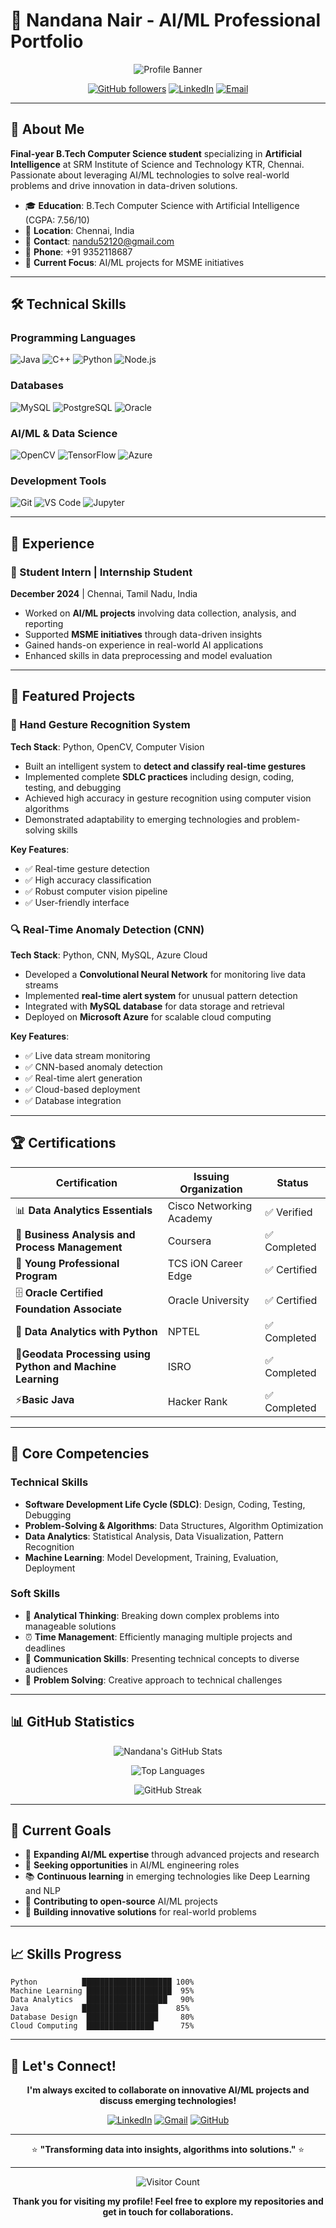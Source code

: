 # 🚀 Nandana Nair - AI/ML Professional Portfolio

<div align="center">

![Profile Banner](https://readme-typing-svg.herokuapp.com/?lines=AI%2FML+Engineer;Computer+Science+Student;Data+Analytics+Expert;Python+Developer&font=Fira%20Code&center=true&width=380&height=50&duration=4000&pause=1000)

[![GitHub followers](https://img.shields.io/github/followers/Nandana-10?style=social)](https://github.com/Nandana-10)
[![LinkedIn](https://img.shields.io/badge/-LinkedIn-0e76a8?style=flat&logo=linkedin&logoColor=white)](https://linkedin.com/in/nandana-nair)
[![Email](https://img.shields.io/badge/-Email-D14836?style=flat&logo=gmail&logoColor=white)](mailto:nandu52120@gmail.com)

</div>

---

## 👋 About Me

**Final-year B.Tech Computer Science student** specializing in **Artificial Intelligence** at SRM Institute of Science and Technology KTR, Chennai. Passionate about leveraging AI/ML technologies to solve real-world problems and drive innovation in data-driven solutions.

- 🎓 **Education**: B.Tech Computer Science with Artificial Intelligence (CGPA: 7.56/10)
- 📍 **Location**: Chennai, India
- 📧 **Contact**: nandu52120@gmail.com
- 📱 **Phone**: +91 9352118687
- 🔬 **Current Focus**: AI/ML projects for MSME initiatives

---

## 🛠️ Technical Skills

### Programming Languages
![Java](https://img.shields.io/badge/Java-ED8B00?style=for-the-badge&logo=java&logoColor=white)
![C++](https://img.shields.io/badge/C%2B%2B-00599C?style=for-the-badge&logo=c%2B%2B&logoColor=white)
![Python](https://img.shields.io/badge/Python-3776AB?style=for-the-badge&logo=python&logoColor=white)
![Node.js](https://img.shields.io/badge/Node.js-43853D?style=for-the-badge&logo=node.js&logoColor=white)

### Databases
![MySQL](https://img.shields.io/badge/MySQL-00000F?style=for-the-badge&logo=mysql&logoColor=white)
![PostgreSQL](https://img.shields.io/badge/PostgreSQL-316192?style=for-the-badge&logo=postgresql&logoColor=white)
![Oracle](https://img.shields.io/badge/Oracle-F80000?style=for-the-badge&logo=oracle&logoColor=white)

### AI/ML & Data Science
![OpenCV](https://img.shields.io/badge/opencv-%23white.svg?style=for-the-badge&logo=opencv&logoColor=white)
![TensorFlow](https://img.shields.io/badge/TensorFlow-%23FF6F00.svg?style=for-the-badge&logo=TensorFlow&logoColor=white)
![Azure](https://img.shields.io/badge/azure-%230072C6.svg?style=for-the-badge&logo=microsoftazure&logoColor=white)

### Development Tools
![Git](https://img.shields.io/badge/git-%23F05033.svg?style=for-the-badge&logo=git&logoColor=white)
![VS Code](https://img.shields.io/badge/Visual%20Studio%20Code-0078d7.svg?style=for-the-badge&logo=visual-studio-code&logoColor=white)
![Jupyter](https://img.shields.io/badge/jupyter-%23FA0F00.svg?style=for-the-badge&logo=jupyter&logoColor=white)

---

## 💼 Experience

### 🔬 Student Intern | Internship Student
**December 2024** | Chennai, Tamil Nadu, India

- Worked on **AI/ML projects** involving data collection, analysis, and reporting
- Supported **MSME initiatives** through data-driven insights
- Gained hands-on experience in real-world AI applications
- Enhanced skills in data preprocessing and model evaluation

---

## 🎯 Featured Projects

### 🤖 Hand Gesture Recognition System
**Tech Stack**: Python, OpenCV, Computer Vision

- Built an intelligent system to **detect and classify real-time gestures**
- Implemented complete **SDLC practices** including design, coding, testing, and debugging
- Achieved high accuracy in gesture recognition using computer vision algorithms
- Demonstrated adaptability to emerging technologies and problem-solving skills

**Key Features**:
- ✅ Real-time gesture detection
- ✅ High accuracy classification
- ✅ Robust computer vision pipeline
- ✅ User-friendly interface

### 🔍 Real-Time Anomaly Detection (CNN)
**Tech Stack**: Python, CNN, MySQL, Azure Cloud

- Developed a **Convolutional Neural Network** for monitoring live data streams
- Implemented **real-time alert system** for unusual pattern detection
- Integrated with **MySQL database** for data storage and retrieval
- Deployed on **Microsoft Azure** for scalable cloud computing

**Key Features**:
- ✅ Live data stream monitoring
- ✅ CNN-based anomaly detection
- ✅ Real-time alert generation
- ✅ Cloud-based deployment
- ✅ Database integration

---

## 🏆 Certifications

<div align="center">

| Certification | Issuing Organization | Status |
|---------------|---------------------|--------|
| 📊 **Data Analytics Essentials** | Cisco Networking Academy | ✅ Verified |
| 💼 **Business Analysis and Process Management** | Coursera | ✅ Completed |
| 🚀 **Young Professional Program** | TCS iON Career Edge | ✅ Certified |
| 🗄️ **Oracle Certified Foundation Associate** | Oracle University | ✅ Certified |
| 🐍 **Data Analytics with Python** | NPTEL | ✅ Completed |
| 🏅**Geodata Processing using Python and Machine Learning** | ISRO | ✅ Completed |
| ⚡**Basic Java** | Hacker Rank | ✅ Completed |

</div>

---

## 💪 Core Competencies

### Technical Skills
- **Software Development Life Cycle (SDLC)**: Design, Coding, Testing, Debugging
- **Problem-Solving & Algorithms**: Data Structures, Algorithm Optimization
- **Data Analytics**: Statistical Analysis, Data Visualization, Pattern Recognition
- **Machine Learning**: Model Development, Training, Evaluation, Deployment

### Soft Skills
- 🧠 **Analytical Thinking**: Breaking down complex problems into manageable solutions
- ⏰ **Time Management**: Efficiently managing multiple projects and deadlines
- 💬 **Communication Skills**: Presenting technical concepts to diverse audiences
- 🔧 **Problem Solving**: Creative approach to technical challenges

---

## 📊 GitHub Statistics

<div align="center">

![Nandana's GitHub Stats](https://github-readme-stats.vercel.app/api?username=Nandana-10&show_icons=true&theme=radical&hide_border=true)

![Top Languages](https://github-readme-stats.vercel.app/api/top-langs/?username=Nandana-10&layout=compact&theme=radical&hide_border=true)

![GitHub Streak](https://github-readme-streak-stats.herokuapp.com/?user=Nandana-10&theme=radical&hide_border=true)

</div>

---

## 🎯 Current Goals

- 🚀 **Expanding AI/ML expertise** through advanced projects and research
- 💼 **Seeking opportunities** in AI/ML engineering roles
- 📚 **Continuous learning** in emerging technologies like Deep Learning and NLP
- 🤝 **Contributing to open-source** AI/ML projects
- 🌟 **Building innovative solutions** for real-world problems

---

## 📈 Skills Progress

```text
Python          ████████████████████ 100%
Machine Learning ███████████████████  95%
Data Analytics   ██████████████████   90%
Java            █████████████████    85%
Database Design  ████████████████     80%
Cloud Computing  ███████████████      75%
```

---

## 🤝 Let's Connect!

<div align="center">

**I'm always excited to collaborate on innovative AI/ML projects and discuss emerging technologies!**

[![LinkedIn](https://img.shields.io/badge/LinkedIn-0077B5?style=for-the-badge&logo=linkedin&logoColor=white)](https://linkedin.com/in/nandana-nair)
[![Gmail](https://img.shields.io/badge/Gmail-D14836?style=for-the-badge&logo=gmail&logoColor=white)](mailto:nandu52120@gmail.com)
[![GitHub](https://img.shields.io/badge/GitHub-100000?style=for-the-badge&logo=github&logoColor=white)](https://github.com/Nandana-10)

---

⭐ **"Transforming data into insights, algorithms into solutions."** ⭐

</div>

---

<div align="center">

![Visitor Count](https://komarev.com/ghpvc/?username=Nandana-10&color=blue&style=flat-square)

**Thank you for visiting my profile! Feel free to explore my repositories and get in touch for collaborations.**

</div>
